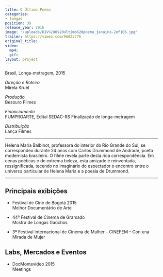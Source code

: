 ```yaml
---
title: O Último Poema
categories:
- longas
position: 39
release_year: 2016
image: "/uploads/DIV%20O%20ultimo%20poema_janaina-2ef106.jpg"
trailer: https://vimeo.com/96622776
original_title: 
video:
  mp4: 
  gif: 
layout: project
---
```


Brasil, Longa-metragem, 2015

*Direção e Roteiro*\
Mirela Kruel

*Produção*\
Besouro Filmes

*Financiamento*\
FUMPROARTE, Edital SEDAC-RS Finalização de longa-metragem

*Distribuição*\
Lança Filmes

---

Helena Maria Balbinot, professora do interior do Rio Grande do Sul, se correspondeu durante 24 anos com Carlos Drummond de Andrade, poeta modernista brasileiro. O filme revela parte desta rica correspondência. Em cenas poéticas e de extrema beleza, esta amizade é reinventada, ressignificada, tecendo no imaginário do espectador o encontro entre o universo particular de Helena Maria e a poesia de Drummond.

---

## Principais exibições

* Festival de Cine de Bogotá 2015\
  Melhor Documentário de Arte

* 44ª Festival de Cinema de Gramado\
  Mostra de Longas Gaúchos

* 3º Festival Internacional de Cinema de Mulher - CINEFEM – Con una Mirada de Mujer

## Labs, Mercados e Eventos

* DocMontevideo 2015\
  Meetings